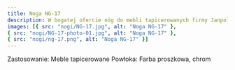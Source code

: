 ```yaml
---
title: Noga NG-17
description: W bogatej ofercie nóg do mebli tapicerowanych firmy Janpol, znajdą Państwo między innymi model NG-17. Jest to produkt wysokiej jakości, dzięki czemu będzie służył Państwu przez długie lata. Dokładne parametry widoczne są na rysunku technicznym.
images: [{ src: "nogi/NG-17.jpg", alt: "Noga NG-17" },
{ src: "nogi/NG-17-photo-01.jpg", alt: "Noga NG-17" },
{ src: "nogi/ng-17.png", alt: "Noga NG-17" }]
---
```


Zastosowanie: Meble tapicerowane
Powłoka: Farba proszkowa, chrom
